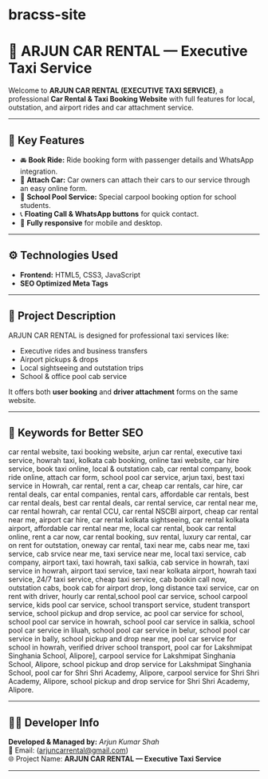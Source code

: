 # bracss-site
# 🚗 ARJUN CAR RENTAL — Executive Taxi Service

Welcome to **ARJUN CAR RENTAL (EXECUTIVE TAXI SERVICE)**, a professional **Car Rental & Taxi Booking Website** with full features for local, outstation, and airport rides and car attachment service.

---

## 🌟 Key Features
- 🚘 **Book Ride:** Ride booking form with passenger details and WhatsApp integration.  
- 🚖 **Attach Car:** Car owners can attach their cars to our service through an easy online form.  
- 🏫 **School Pool Service:** Special carpool booking option for school students.    
- 📞 **Floating Call & WhatsApp buttons** for quick contact.   
- 📱 **Fully responsive** for mobile and desktop.

---

## ⚙️ Technologies Used
- **Frontend:** HTML5, CSS3, JavaScript  
- **SEO Optimized Meta Tags**  

---

## 🧠 Project Description
ARJUN CAR RENTAL is designed for professional taxi services like:
- Executive rides and business transfers  
- Airport pickups & drops  
- Local sightseeing and outstation trips  
- School & office pool cab service  

It offers both **user booking** and **driver attachment** forms on the same website.

---

## 🔑 Keywords for Better SEO
car rental website, taxi booking website, arjun car rental, executive taxi service, howrah taxi, kolkata cab booking, online taxi website, car hire service, book taxi online, local & outstation cab, car rental company, book ride online, attach car form, school pool car service, arjun taxi, best taxi service in Howrah, car rental, rent a car, cheap car rentals, car hire, car rental deals, car ental companies, rental cars, affordable car rentals, best car rental deals, best car rental deals, car rental service, car rental near me, car rental howrah, car rental CCU, car rental NSCBI airport, cheap car rental near me, airport car hire, car rental kolkata sightseeing, car rental kolkata airport, affordable car rental near me, local car rental, book car rental online, rent a car now, car rental booking, suv rental, luxury car rental, car on rent for outstation, oneway car rental, taxi near me, cabs near me, taxi service, cab srvice near me, taxi service near me, local taxi service, cab company, airport taxi, taxi howrah, taxi salkia, cab service in howrah, taxi service in howrah, airport taxi service, taxi near kolkata airport, howrah taxi service, 24/7 taxi service, cheap taxi service, cab bookin call now, outstation cabs, book cab for airport drop, long distance taxi service, car on rent with driver, hourly car rental,school pool car service, school carpool service, kids pool car service, school transport service, student transport service, school pickup and drop service, ac pool car service for school, school pool car service in howrah, school pool car service in salkia, school pool car service in liluah, school pool car service in belur, school pool car service in bally, school pickup and drop near me, pool car service for school in howrah, verified driver school transport, pool car for Lakshmipat Singhania School, Alipore], carpool service for Lakshmipat Singhania School, Alipore, school pickup and drop service for Lakshmipat Singhania School, pool car for Shri Shri Academy, Alipore, carpool service for Shri Shri Academy, Alipore, school pickup and drop service for Shri Shri Academy, Alipore.


---

## 👨‍💻 Developer Info
**Developed & Managed by:** *Arjun Kumar Shah*  
📧 Email: (arjuncarrental@gmail.com)  
🌐 Project Name: **ARJUN CAR RENTAL — Executive Taxi Service**

---


